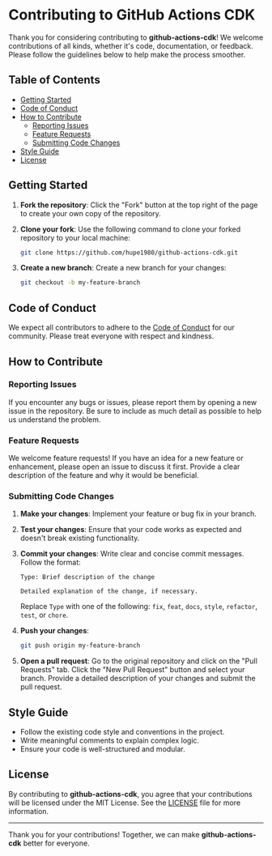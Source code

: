 # Contributing to GitHub Actions CDK

Thank you for considering contributing to **github-actions-cdk**! We welcome contributions of all kinds, whether it's code, documentation, or feedback. Please follow the guidelines below to help make the process smoother.

## Table of Contents

- [Getting Started](#getting-started)
- [Code of Conduct](#code-of-conduct)
- [How to Contribute](#how-to-contribute)
  - [Reporting Issues](#reporting-issues)
  - [Feature Requests](#feature-requests)
  - [Submitting Code Changes](#submitting-code-changes)
- [Style Guide](#style-guide)
- [License](#license)

## Getting Started

1. **Fork the repository**: Click the "Fork" button at the top right of the page to create your own copy of the repository.
2. **Clone your fork**: Use the following command to clone your forked repository to your local machine:

   ```bash
   git clone https://github.com/hupe1980/github-actions-cdk.git
   ```

3. **Create a new branch**: Create a new branch for your changes:

   ```bash
   git checkout -b my-feature-branch
   ```

## Code of Conduct

We expect all contributors to adhere to the [Code of Conduct](CODE_OF_CONDUCT.md) for our community. Please treat everyone with respect and kindness.

## How to Contribute

### Reporting Issues

If you encounter any bugs or issues, please report them by opening a new issue in the repository. Be sure to include as much detail as possible to help us understand the problem.

### Feature Requests

We welcome feature requests! If you have an idea for a new feature or enhancement, please open an issue to discuss it first. Provide a clear description of the feature and why it would be beneficial.

### Submitting Code Changes

1. **Make your changes**: Implement your feature or bug fix in your branch.
2. **Test your changes**: Ensure that your code works as expected and doesn't break existing functionality.
3. **Commit your changes**: Write clear and concise commit messages. Follow the format:

   ```plaintext
   Type: Brief description of the change

   Detailed explanation of the change, if necessary.
   ```

   Replace `Type` with one of the following: `fix`, `feat`, `docs`, `style`, `refactor`, `test`, or `chore`.

4. **Push your changes**:

   ```bash
   git push origin my-feature-branch
   ```

5. **Open a pull request**: Go to the original repository and click on the "Pull Requests" tab. Click the "New Pull Request" button and select your branch. Provide a detailed description of your changes and submit the pull request.

## Style Guide

- Follow the existing code style and conventions in the project.
- Write meaningful comments to explain complex logic.
- Ensure your code is well-structured and modular.

## License

By contributing to **github-actions-cdk**, you agree that your contributions will be licensed under the MIT License. See the [LICENSE](LICENCE_md) file for more information.

---

Thank you for your contributions! Together, we can make **github-actions-cdk** better for everyone.
